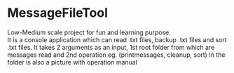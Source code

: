 # MessageFileTool
Low-Medium scale project for fun and learning purpose.  
It is a console application which can read .txt files, backup .txt files and sort .txt files. 
It takes 2 arguments as an input, 1st root folder from which are messages read and  2nd operation eg. (printmessages, cleanup, sort)
In the folder is also a picture with operation manual
